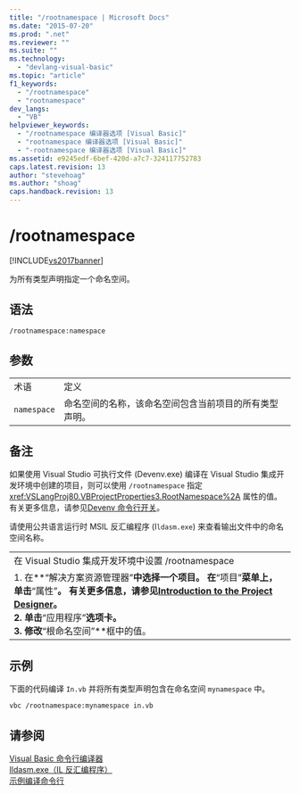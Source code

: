 ```yaml
---
title: "/rootnamespace | Microsoft Docs"
ms.date: "2015-07-20"
ms.prod: ".net"
ms.reviewer: ""
ms.suite: ""
ms.technology: 
  - "devlang-visual-basic"
ms.topic: "article"
f1_keywords: 
  - "/rootnamespace"
  - "rootnamespace"
dev_langs: 
  - "VB"
helpviewer_keywords: 
  - "/rootnamespace 编译器选项 [Visual Basic]"
  - "rootnamespace 编译器选项 [Visual Basic]"
  - "-rootnamespace 编译器选项 [Visual Basic]"
ms.assetid: e9245edf-6bef-420d-a7c7-324117752783
caps.latest.revision: 13
author: "stevehoag"
ms.author: "shoag"
caps.handback.revision: 13
---
```

# /rootnamespace
[!INCLUDE[vs2017banner](../../../visual-basic/includes/vs2017banner.md)]

为所有类型声明指定一个命名空间。  
  
## 语法  
  
```  
/rootnamespace:namespace  
```  
  
## 参数  
  
|||  
|-|-|  
|术语|定义|  
|`namespace`|命名空间的名称，该命名空间包含当前项目的所有类型声明。|  
  
## 备注  
 如果使用 Visual Studio 可执行文件 \(Devenv.exe\) 编译在 Visual Studio 集成开发环境中创建的项目，则可以使用 `/rootnamespace` 指定 <xref:VSLangProj80.VBProjectProperties3.RootNamespace%2A> 属性的值。  有关更多信息，请参见[Devenv 命令行开关](/visual-studio/ide/reference/devenv-command-line-switches)。  
  
 请使用公共语言运行时 MSIL 反汇编程序 \(I`ldasm.exe`\) 来查看输出文件中的命名空间名称。  
  
||  
|-|  
|在 Visual Studio 集成开发环境中设置 \/rootnamespace|  
|1.  在**“解决方案资源管理器”**中选择一个项目。  在**“项目”**菜单上，单击**“属性”**。  有关更多信息，请参见[Introduction to the Project Designer](http://msdn.microsoft.com/zh-cn/898dd854-c98d-430c-ba1b-a913ce3c73d7)。<br />2.  单击**“应用程序”**选项卡。<br />3.  修改**“根命名空间”**框中的值。|  
  
## 示例  
 下面的代码编译 `In.vb` 并将所有类型声明包含在命名空间 `mynamespace` 中。  
  
```  
vbc /rootnamespace:mynamespace in.vb  
```  
  
## 请参阅  
 [Visual Basic 命令行编译器](../../../visual-basic/reference/command-line-compiler/index.md)   
 [Ildasm.exe（IL 反汇编程序）](../Topic/Ildasm.exe%20\(IL%20Disassembler\).md)   
 [示例编译命令行](../../../visual-basic/reference/command-line-compiler/sample-compilation-command-lines.md)